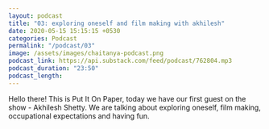 ```yaml
---
layout: podcast
title: "03: exploring oneself and film making with akhilesh"
date: 2020-05-15 15:15:15 +0530
categories: Podcast
permalink: "/podcast/03"
image: /assets/images/chaitanya-podcast.png
podcast_link: https://api.substack.com/feed/podcast/762804.mp3
podcast_duration: "23:50"
podcast_length:
---
```

Hello there! This is Put It On Paper, today we have our first guest on the show - Akhilesh Shetty. We are talking about exploring oneself, film making, occupational expectations and having fun.